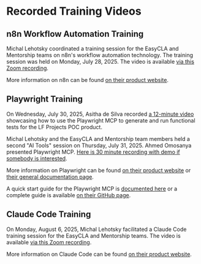 # Recorded Training Videos

## n8n Workflow Automation Training

Michal Lehotsky coordinated a training session for the EasyCLA and Mentorship
teams on n8n's workflow automation technology. The training session was held on
Monday, July 28, 2025. The video is available [via this Zoom
recording](https://zoom.us/rec/share/eRoWa6hZchWb1WSFK5uTI33GvAP7SONmkMFytQeoEErJSI5YIkvesE2ySdP_EdnG.eyUkV3Xpq1_4j49L?startTime=1753713178000).

More information on n8n can be found [on their product website](https://n8n.io/).

## Playwright Training

On Wednesday, July 30, 2025, Asitha de Silva recorded [a 12-minute
video](https://drive.google.com/file/d/1l6y7YjMxBFujsL1zuk96a0q8fpcVQdR5/view)
showcasing how to use the Playwright MCP to generate and run functional tests
for the LF Projects POC product.

Michal Lehotsky and the EasyCLA and Mentorship team members held a second "AI
Tools" session on Thursday, July 31, 2025. Ahmed Omosanya presented Playwright
MCP. [Here is 30 minute recording with demo if somebody is
interested](https://zoom.us/rec/share/r6UvEKR8fPHEg2VLviXkhY0fxsORr2jM_xK-vFAiEs7LUAyxBbMw53RX531qGd4_.rxy99jfPePv1syUM?startTime=1753972303000).

More information on Playwright can be found [on their product
website](https://playwright.dev/) or [their general documentation
page](https://playwright.dev/docs/intro).

A quick start guide for the Playwright MCP is [documented
here](../mcp/playwright.md) or a complete guide is available [on their GitHub
page](https://github.com/microsoft/playwright-mcp).

## Claude Code Training

On Monday, August 6, 2025, Michal Lehotsky facilitated a Claude Code 
training session for the EasyCLA and Mentorship teams. 
The video is available [via this Zoom
recording](https://zoom.us/rec/share/iOf-vwR6YS3MMO8JvSk9--n-9nQzumckSiwZiU7kz3RicTZPOStffSd4gibbbwED.ZcXf6mkoH0sFWxwc?startTime=1754501710000).

More information on Claude Code can be found [on their product website](https://www.anthropic.com/claude-code).
